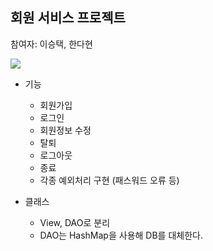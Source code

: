 <h2>회원 서비스 프로젝트</h2>

참여자: 이승택, 한다현

<img src="https://github.com/seungtoctoc/java-user-practice/assets/102455571/41430222-f7fa-454c-bb79-e4a373883755"/>

* 기능
    - 회원가입
    - 로그인
    - 회원정보 수정
    - 탈퇴
    - 로그아웃
    - 종료
    - 각종 예외처리 구현 (패스워드 오류 등)

* 클래스
    - View, DAO로 분리
    - DAO는 HashMap을 사용해 DB를 대체한다.
   
